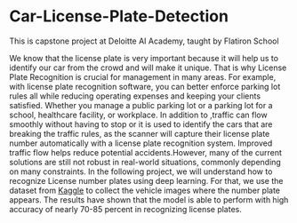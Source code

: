 # Car-License-Plate-Detection
This is capstone project at Deloitte AI Academy, taught by Flatiron School

We know that the license plate is very important because it will  help us to identify our car from the crowd and will make it unique. That is why License Plate Recognition  is crucial for management in  many areas. For example, with license plate recognition software, you can better enforce parking lot rules all while reducing operating expenses and keeping your clients satisfied. Whether you manage a public parking lot or a parking lot for a school, healthcare facility, or workplace. In addition to ,traffic can flow smoothly without having to stop or it is used to identify the cars that are breaking the traffic rules, as the scanner will capture their license plate number automatically with a license plate recognition system. Improved traffic flow helps reduce potential accidents.However, many of the current solutions are still not robust in real-world situations, commonly depending on many constraints. In the following project, we will understand how to recognize License number plates using deep learning. For that, we use the dataset from  [Kaggle](https://www.kaggle.com/datasets/andrewmvd/car-plate-detection) to collect the vehicle images where the number plate appears.
The results have shown that the model is able to perform with high accuracy of nearly 70-85 percent in recognizing license plates.
